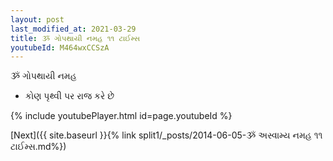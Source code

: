 ```yaml
---
layout: post
last_modified_at: 2021-03-29
title: ૐ ગોપથાયી નમહ ૧૧ ટાઈમ્સ
youtubeId: M464wxCCSzA
---
```

 
 
 ૐ ગોપથાયી નમહ  
 
 -  કોણ પૃથ્વી પર રાજ કરે છે 
 
  
 
  
 
 
 
 
 
 


{% include youtubePlayer.html id=page.youtubeId %}
 
[Next]({{ site.baseurl }}{% link  split1/_posts/2014-06-05-ૐ અસ્વામ્ય નમહ ૧૧ ટાઈમ્સ.md%})
 
